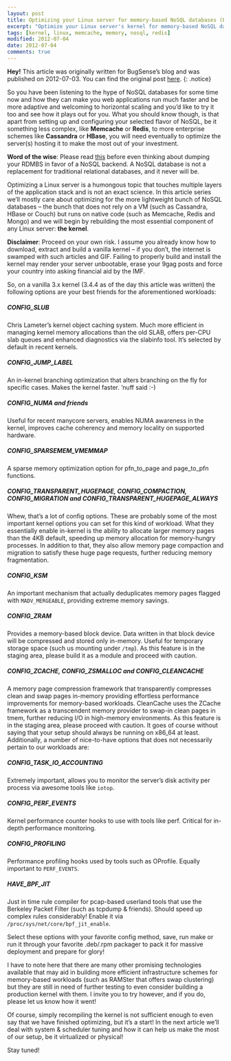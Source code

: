 ```yaml
---
layout: post
title: Optimizing your Linux server for memory-based NoSQL databases (Part 1)
excerpt: "Optimize your Linux server's kernel for memory-based NoSQL databases."
tags: [kernel, linux, memcache, memory, nosql, redis]
modified: 2012-07-04
date: 2012-07-04
comments: true
---
```


**Hey!** This article was originally written for BugSense’s blog and was published on 2012-07-03. You can find the original post [here](http://blog.bugsense.com/post/26442766999/optimizing-your-linux-server-for-memory-based-nosql).
{: .notice}

So you have been listening to the hype of NoSQL databases for some time now and how they can make you web applications run much faster and be more adaptive and welcoming to horizontal scaling and you’d like to try it too and see how it plays out for you. What you should know though, is that apart from setting up and configuring your selected flavor of NoSQL, be it something less complex, like **Memcache** or **Redis**, to more enterprise schemes like **Cassandra** or **HBase**, you will need eventually to optimize the server(s) hosting it to make the most out of your investment.

**Word of the wise**: Please read [this](http://static.usenix.org/publications/login/2011-10/openpdfs/Burd.pdf) before even thinking about dumping your RDMBS in favor of a NoSQL backend. A NoSQL database is not a replacement for traditional relational databases, and it never will be.

Optimizing a Linux server is a humongous topic that touches multiple layers of the application stack and is not an exact science. In this article series we’ll mostly care about optimizing for the more lightweight bunch of NoSQL databases – the bunch that does not rely on a VM (such as Cassandra, HBase or Couch) but runs on native code (such as Memcache, Redis and Mongo) and we will begin by rebuilding the most essential component of any Linux server: **the kernel**.

**Disclaimer**: Proceed on your own risk.  I assume you already know how to download, extract and build a vanilla kernel – if you don’t, the internet is swamped with such articles and GIF. Failing to properly build and install the kernel may render your server unbootable, erase your 9gag posts and force your country into asking financial aid by the IMF.

So, on a vanilla 3.x kernel (3.4.4 as of the day this article was written) the following options are your best friends for the aforementioned workloads:

##### CONFIG_SLUB

Chris Lameter’s kernel object caching system. Much more efficient in managing kernel memory allocations than the old SLAB, offers per-CPU slab queues and enhanced diagnostics via the slabinfo tool. It’s selected by default in recent kernels.

##### CONFIG_JUMP_LABEL

An in-kernel branching optimization that alters branching on the fly for specific cases. Makes the kernel faster. ’nuff said :-)

##### CONFIG_NUMA and friends

Useful for recent manycore servers, enables NUMA awareness in the kernel, improves cache coherency and memory locality on supported hardware.

##### CONFIG_SPARSEMEM_VMEMMAP

A sparse memory optimization option for pfn_to_page and page_to_pfn functions.

##### CONFIG_TRANSPARENT_HUGEPAGE, CONFIG_COMPACTION, CONFIG_MIGRATION and CONFIG_TRANSPARENT_HUGEPAGE_ALWAYS

Whew, that’s a lot of config options. These are probably some of the most important kernel options you can set for this kind of workload. What they essentially enable in-kernel is the ability to allocate larger memory pages than the 4KB default, speeding up memory allocation for memory-hungry processes. In addition to that, they also allow memory page compaction and migration to satisfy these huge page requests, further reducing memory fragmentation.

##### CONFIG_KSM

An important mechanism that actually deduplicates memory pages flagged with `MADV_MERGEABLE`, providing extreme memory savings.

##### CONFIG_ZRAM

Provides a memory-based block device. Data written in that block device will be compressed and stored only in-memory. Useful for temporary storage space (such us mounting under `/tmp`). As this feature is in the staging area, please build it as a module and proceed with caution.

##### CONFIG_ZCACHE, CONFIG_ZSMALLOC and CONFIG_CLEANCACHE

A memory page compression framework that transparently compresses clean and swap pages in-memory providing effortless performance improvements for memory-based workloads. CleanCache uses the ZCache framework as a transcendent memory provider to swap-in clean pages in tmem, further reducing I/O in high-memory environments. As this feature is in the staging area, please proceed with caution.
It goes of course without saying that your setup should always be running on x86_64 at least. Additionally, a number of nice-to-have options that does not necessarily pertain to our workloads are:

##### CONFIG_TASK_IO_ACCOUNTING

Extremely important, allows you to monitor the server’s disk activity per process via awesome tools like `iotop`.

##### CONFIG_PERF_EVENTS

Kernel performance counter hooks to use with tools like perf. Critical for in-depth performance monitoring.

##### CONFIG_PROFILING

Performance profiling hooks used by tools such as OProfile. Equally important to `PERF_EVENTS`.

##### HAVE_BPF_JIT

Just in time rule compiler for pcap-based userland tools that use the Berkeley Packet Filter (such as tcpdump & friends). Should speed up complex rules considerably! Enable it via `/proc/sys/net/core/bpf_jit_enable`.

Select these options with your favorite config method, save, run make or run it through your favorite .deb/.rpm packager to pack it for massive deployment and prepare for glory!

I have to note here that there are many other promising technologies available that may aid in building more efficient infrastructure schemes for memory-based workloads (such as RAMSter that offers swap clustering) but they are still in need of further testing to even consider building a production kernel with them. I invite you to try however, and if you do, please let us know how it went!

Of course, simply recompiling the kernel is not sufficient enough to even say that we have finished optimizing, but it’s a start! In the next article we’ll deal with system & scheduler tuning and how it can help us make the most of our setup, be it virtualized or physical!

Stay tuned!